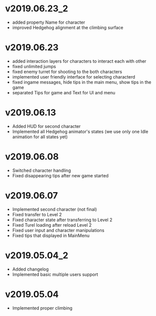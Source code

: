 # v2019.06.23_2
- added property Name for character
- improved Hedgehog alignment at the climbing surface

# v2019.06.23

- added interaction layers for characters to interact each with other
- fixed unlimited jumps
- fixed enemy turret for shooting to the both characters
- implemented user friendly interface for selecting characterd
- fixed ingame messages, hide tips in the main menu, show tips in the game
- separated Tips for game and Text for UI and menu

# v2019.06.13

- Added HUD for second character
- Implemented all Hedgehog animator's states (we use only one Idle animation for all states yet)

# v2019.06.08

- Switched character handling
- Fixed disappearing tips after new game started

# v2019.06.07

- Implemented second character (not final)
- Fixed transfer to Level 2
- Fixed character state after transferring to Level 2
- Fixed Turel loading after reload Level 2
- Fixed user input and character manipulations
- Fixed tips that displayed in MainMenu

# v2019.05.04_2

- Added changelog
- Implemented basic multiple users support

# v2019.05.04

- Implemented proper climbing